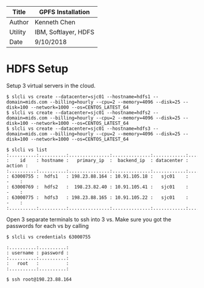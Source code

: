 |Title |  GPFS Installation |
|-----------|----------------------------------|
|Author | Kenneth Chen |
|Utility | IBM, Softlayer, HDFS |
|Date | 9/10/2018 |

# HDFS Setup

Setup 3 virtual servers in the cloud. 
```
$ slcli vs create --datacenter=sjc01 --hostname=hdfs1 --domain=mids.com --billing=hourly --cpu=2 --memory=4096 --disk=25 --disk=100 --network=1000 --os=CENTOS_LATEST_64
$ slcli vs create --datacenter=sjc01 --hostname=hdfs2 --domain=mids.com --billing=hourly --cpu=2 --memory=4096 --disk=25 --disk=100 --network=1000 --os=CENTOS_LATEST_64
$ slcli vs create --datacenter=sjc01 --hostname=hdfs3 --domain=mids.com --billing=hourly --cpu=2 --memory=4096 --disk=25 --disk=100 --network=1000 --os=CENTOS_LATEST_64
```

```
$ slcli vs list
:..........:..........:...............:..............:............:........:
:    id    : hostname :   primary_ip  :  backend_ip  : datacenter : action :
:..........:..........:...............:..............:............:........:
: 63000755 :  hdfs1   : 198.23.88.164 : 10.91.105.18 :   sjc01    :   -    :
: 63000769 :  hdfs2   :  198.23.82.40 : 10.91.105.41 :   sjc01    :   -    :
: 63000775 :  hdfs3   : 198.23.88.165 : 10.91.105.22 :   sjc01    :   -    :
:..........:..........:...............:..............:............:........:
```
Open 3 separate terminals to ssh into 3 vs. Make sure you got the passwords for each vs by calling 
```
$ slcli vs credentials 63000755

:..........:..........:
: username : password :
:..........:..........:
:   root   :          :
:..........:..........:

$ ssh root@198.23.88.164
```


